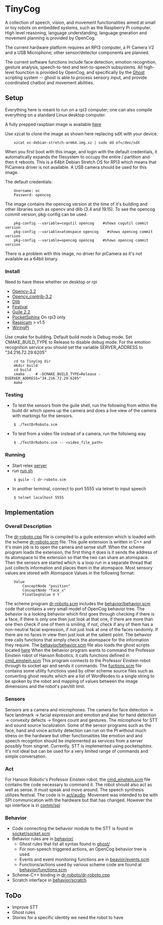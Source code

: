 # TinyCog

A collection of speech, vision, and movement functionalities 
aimed at small or toy robots on embedded systems, such as the 
Raspberry Pi computer. High level reasoning, language understanding, 
language gneration and movement planning is provided by OpenCog.

The current hardware platform requires an RPI3 computer, a Pi 
Camera V2 and a USB Microphone; other sensor/detector components 
are planned.

The current software functions include face detection, emotion 
recognition, gesture analysis, speech-to-text and text-to-speech 
subsystems. All high-level founction is provided by OpenCog, and 
specifically by the 
[Ghost](https://github.com/opencog/opencog/tree/master/opencog/ghost) 
scripting system -- ghost is able to process sensory input, 
and provide coordinated chatbot and movement abilities. 

## Setup

Everything here is meant to run on a rpi3 computer; one can also 
compile everything on a standard Linux desktop computer. 

A fully prepped raspbian image is available 
[here](http://144.76.153.5/rpi3/64bit/)

Use xzcat to clone the image as shown here replacing sdX with your device.
```
    xzcat oc-debian-stretch-arm64.img.xz | sudo dd of=/dev/sdX
```

When you first boot with this image, and login with the default credentials,
it automatically expands the filesystem to occupy the entire /
partition and then it reboots. 
This is a 64bit Debian Stretch OS for RPI3 which means that PiCamera driver
is not available. A USB camera should be used for this image.

The default credentials:
```
    Username: oc
    Password: opencog
```

The image contains the opencog version at the time of it's building
and other libraries such as opencv and dlib (3.4 and 19.15).
To see the opencog commit version, pkg-config can be used.
```    
    pkg-config --variable=cogutil opencog    #shows cogutil commit version
    pkg-config --variable=atomspace opencog    #shows opencog commit version
    pkg-config --variable=opencog opencog    #shows opencog commit version
```

There is a problem with this image, no driver for piCamera as it's not available
as a 64bit binary. 

### Install 

Need to have these whether on desktop or rpi
* [Opencv-3.2](https://github.com/opencv/opencv/releases/latest)
* [Opencv_contrib-3.2](https://github.com/opencv/opencv_contrib/releases)
* [Dlib](https://github.com/davisking/dlib/releases/latest)
* [Festival](http://festvox.org/festival/)
* [Guile 2.2](https://www.gnu.org/software/guile/download/)
* [PocketSphinx](https://cmusphinx.github.io/wiki/tutorialpocketsphinx/#installation-on-unix-system)
On rpi3 only
* [Raspicam](https://sourceforge.net/projects/raspicam/files/?) > v1.5
* [WiringPi](http://wiringpi.com/download-and-install/)

Use cmake for building. 
Default build mode is Debug mode. Set CMAKE_BUILD_TYPE to Release to disable debug mode.
For the emotion recognition service you should set the variable 
SERVER_ADDRESS to "34.216.72.29:6205"
```
    cd to TinyCog dir
    mkdir build
    cd build
    cmake ..  # -DCMAKE_BUILD_TYPE=Release -DSERVER_ADDRESS="34.216.72.29:6205" 
    make
```


### Testing

* To test the sensors from the guile shell, run the following from within the build dir
which opens up the camera and does a live view of the camera with markings for the sensors. 
```
    $ ./TestDrRoboto.scm
```
* To test from a video file instead of a camera, run the folloiwng way
```
    $ ./TestDrRoboto.scm -- <video_file_path>
```

### Running

* Start relex [server](https://github.com/opencog/relex#opencog-serversh)
* run [run.sh](run.sh)
```
    $ guile -l dr-roboto.scm
```
* In another terminal, connect to port 5555 via telnet to input speech
```
    $ telnet localhost 5555
```


## Implementation

### Overall Description

The [dr-roboto.cpp](dr-roboto/dr-roboto.cpp.in) file is compiled to a guile
extension which is loaded with the scheme [dr-roboto.scm](dr-roboto.scm) file.
This guile extension is written in C++ and it's main job is to open the camera
and sense stuff. When the scheme program loads the extension, the first thing
it does is it sends the address of its atomspace to the extension so that the
two can share an atomspace. Then the sensors are started which is a loop run in
a separate thread that just collects information and places them in the atomspace.
Most sensory values are stored with Atomspace Values in the following format:
```
    Value
        ConceptNode "position"
        ConceptNode "face_x"
        FloatSeqValue X Y
```

The scheme program [dr-roboto.scm](dr-roboto.scm) includes the
[behavior/behavior.scm](behavior/behavior.scm) code that contains a very small
model of OpenCog behavior tree. The behavior is a looking behavior which first
goes through checking if there is a face, if there is only one then just look at
that one, if there are more than one then check if one of them is smiling, if not,
check if any of them has a non-neutral facial expression, if not just look at
one of the faces randomly. If there are no faces in view then just look at the
salient point. The behavior tree calls functions that simply check the atomspace
for the information they require.
The [behavior/behavior.scm](behavior/behavior.scm) file also loads the ghost
scripts located [here](ghost/)
When the behavior program wants to command the Professor Einstein robot of Hanson
Robotics, it calls functions defined in [cmd_einstein.scm](act/cmd_einstein.scm)
This program connects to the Professor Einstein robot through its socket api
and sends it commands.
The [fuctions.scm](behavior/functions.scm) file contains some utility functions
used by other scheme source files such as converting ghost results which are a
list of WordNodes to a single string to be spoken by the robot and mapping of
values between the image dimensions and the robot's pan/tilt limit.



### Sensors

Sensors are a camera and microphones. The camera for face detection 
-> face landmark -> facial expression  and emotion and also for hand 
detection -> convexity defects -> fingers count and gestures. The 
microphone for STT and sound source localization. Some of the sensor 
programs such as the face, hand and voice activity detection can run 
on the PI without much stress on the hardware but other functionalities 
like emotion and and speech recogntion should be implemented as services 
from a server possibly from singnet. Currently, STT is implemented using
pocketsphinx. It's not ideal but can be used for a very limited range of
commands and simple conversation. 

### Act

For Hanson Robotic's Professor Einstein robot, the 
[cmd_einstein.scm](act/cmd_einstein.scm) file contains the code necessary
to command it.
The robot should also act as well as sense. It must speak and move around. 
The speech synthesis utilizes festival. The code is in [act/audio](act/audio).
Movement was intended to be with SPI communication with the hardware but 
that has changed. However the spi interface is in [comm/spi](comm/spi)

### Behavior

* Code connecting the behavior module to the  STT is found in [socket/socket.scm](socket/socket.scm)
* Behavior rules are in [behavior/](behavior/)
    * Ghost rules that list all syntax found in [ghost/](ghost/)
    * For non-speech triggered actions, an OpenCog behavior tree is used. 
    * Events and event monitoring functions are in [beavior/events.scm](behavior/behavior.scm)
    * Functions/actions used by various scheme code are found at [behavior/functions.scm](behavior/functions.scm)
* Scheme-C++ binding in [dr-roboto/dr-roboto.cpp](dr-roboto/dr-roboto.cpp.in)
* Scratch interface in [behavior/scratch](scratch/)

## ToDo
* Improve STT
* Ghost rules
* Stories for a specific identity we need the robot to have
